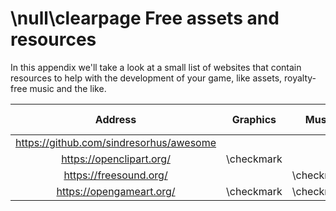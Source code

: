 \null\clearpage
Free assets and resources
=========================

In this appendix we'll take a look at a small list of websites that contain resources to help with the development of your game, like assets, royalty-free music and the like.

| Address                                   | Graphics   | Music      | Sound Samples | Models   | Knowledge  |
| :--------:                                | :------:   | :----:     | :-----------: | :------: | :--------: |
| <https://github.com/sindresorhus/awesome> |            |            |               |          | \checkmark |
| <https://openclipart.org/>                | \checkmark |            |               |          |            |
| <https://freesound.org/>                  |            | \checkmark | \checkmark    |          |            |
| <https://opengameart.org/>                | \checkmark | \checkmark | \checkmark    |          |            |
